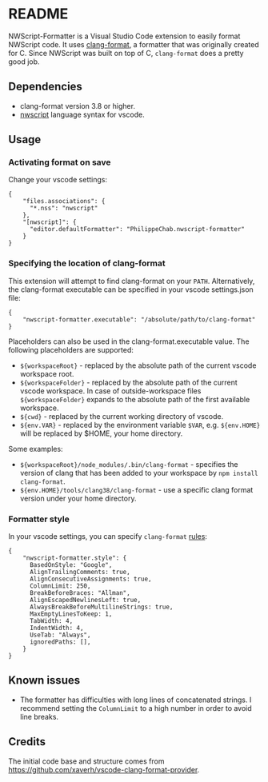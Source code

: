 # README

NWScript-Formatter is a Visual Studio Code extension to easily format NWScript code. It uses [clang-format](https://clang.llvm.org/docs/ClangFormat.html), a formatter that was originally created for C. Since NWScript was built on top of C, `clang-format` does a pretty good job.

## Dependencies

- clang-format version 3.8 or higher.
- [nwscript](https://marketplace.visualstudio.com/items?itemName=glorwinger.nwscript) language syntax for vscode.

## Usage

### Activating format on save

Change your vscode settings:

```
{
    "files.associations": {
      "*.nss": "nwscript"
    },
    "[nwscript]": {
      "editor.defaultFormatter": "PhilippeChab.nwscript-formatter"
    }
}
```

### Specifying the location of clang-format

This extension will attempt to find clang-format on your `PATH`. Alternatively, the clang-format executable can be specified in your vscode settings.json file:

```
{
    "nwscript-formatter.executable": "/absolute/path/to/clang-format"
}
```

Placeholders can also be used in the clang-format.executable value. The following placeholders are supported:

- `${workspaceRoot}` - replaced by the absolute path of the current vscode workspace root.
- `${workspaceFolder}` - replaced by the absolute path of the current vscode workspace. In case of outside-workspace files `${workspaceFolder}` expands to the absolute path of the first available workspace.
- `${cwd}` - replaced by the current working directory of vscode.
- `${env.VAR}` - replaced by the environment variable `$VAR`, e.g. `${env.HOME}` will be replaced by $HOME, your home directory.

Some examples:

- `${workspaceRoot}/node_modules/.bin/clang-format` - specifies the version of clang that has been added to your workspace by `npm install clang-format`.
- `${env.HOME}/tools/clang38/clang-format` - use a specific clang format version under your home directory.

### Formatter style

In your vscode settings, you can specify `clang-format` [rules](https://clang.llvm.org/docs/ClangFormatStyleOptions.html):

```
{
    "nwscript-formatter.style": {
      BasedOnStyle: "Google",
      AlignTrailingComments: true,
      AlignConsecutiveAssignments: true,
      ColumnLimit: 250,
      BreakBeforeBraces: "Allman",
      AlignEscapedNewlinesLeft: true,
      AlwaysBreakBeforeMultilineStrings: true,
      MaxEmptyLinesToKeep: 1,
      TabWidth: 4,
      IndentWidth: 4,
      UseTab: "Always",
      ignoredPaths: [],
    }
}
```

## Known issues

- The formatter has difficulties with long lines of concatenated strings. I recommend setting the `ColumnLimit` to a high number in order to avoid line breaks.

## Credits

The initial code base and structure comes from https://github.com/xaverh/vscode-clang-format-provider.
